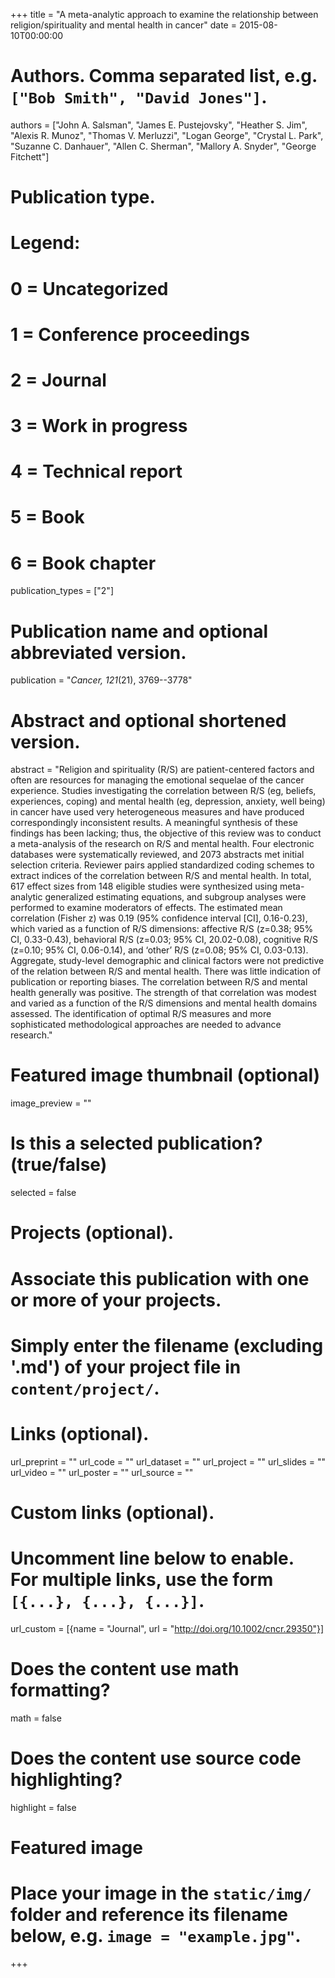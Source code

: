 +++
title = "A meta-analytic approach to examine the relationship between religion/spirituality and mental health in cancer"
date = 2015-08-10T00:00:00

# Authors. Comma separated list, e.g. `["Bob Smith", "David Jones"]`.
authors = ["John A. Salsman", "James E. Pustejovsky", "Heather S. Jim", "Alexis R. Munoz", "Thomas V. Merluzzi", "Logan George", "Crystal L. Park", "Suzanne C. Danhauer", "Allen C. Sherman", "Mallory A. Snyder", "George Fitchett"]

# Publication type.
# Legend:
# 0 = Uncategorized
# 1 = Conference proceedings
# 2 = Journal
# 3 = Work in progress
# 4 = Technical report
# 5 = Book
# 6 = Book chapter
publication_types = ["2"]

# Publication name and optional abbreviated version.
publication = "_Cancer, 121_(21), 3769--3778"

# Abstract and optional shortened version.
abstract = "Religion and spirituality (R/S) are patient-centered factors and often are resources for managing the emotional sequelae of the cancer experience. Studies investigating the correlation between R/S (eg, beliefs, experiences, coping) and mental health (eg, depression, anxiety, well being) in cancer have used very heterogeneous measures and have produced correspondingly inconsistent results. A meaningful synthesis of these findings has been lacking; thus, the objective of this review was to conduct a meta-analysis of the research on R/S and mental health. Four electronic databases were systematically reviewed, and 2073 abstracts met initial selection criteria. Reviewer pairs applied standardized coding schemes to extract indices of the correlation between R/S and mental health. In total, 617 effect sizes from 148 eligible studies were synthesized using meta-analytic generalized estimating equations, and subgroup analyses were performed to examine moderators of effects. The estimated mean correlation (Fisher z) was 0.19 (95% confidence interval [CI], 0.16-0.23), which varied as a function of R/S dimensions: affective R/S (z=0.38; 95% CI, 0.33-0.43), behavioral R/S (z=0.03; 95% CI, 20.02-0.08), cognitive R/S (z=0.10; 95% CI, 0.06-0.14), and ‘other’ R/S (z=0.08; 95% CI, 0.03-0.13). Aggregate, study-level demographic and clinical factors were not predictive of the relation between R/S and mental health. There was little indication of publication or reporting biases. The correlation between R/S and mental health generally was positive. The strength of that correlation was modest and varied as a function of the R/S dimensions and mental health domains assessed. The identification of optimal R/S measures and more sophisticated methodological approaches are needed to advance research."

# Featured image thumbnail (optional)
image_preview = ""

# Is this a selected publication? (true/false)
selected = false

# Projects (optional).
#   Associate this publication with one or more of your projects.
#   Simply enter the filename (excluding '.md') of your project file in `content/project/`.

# Links (optional).
url_preprint = ""
url_code = ""
url_dataset = ""
url_project = ""
url_slides = ""
url_video = ""
url_poster = ""
url_source = ""

# Custom links (optional).
#   Uncomment line below to enable. For multiple links, use the form `[{...}, {...}, {...}]`.
url_custom = [{name = "Journal", url = "http://doi.org/10.1002/cncr.29350"}]

# Does the content use math formatting?
math = false

# Does the content use source code highlighting?
highlight = false

# Featured image
# Place your image in the `static/img/` folder and reference its filename below, e.g. `image = "example.jpg"`.

+++
